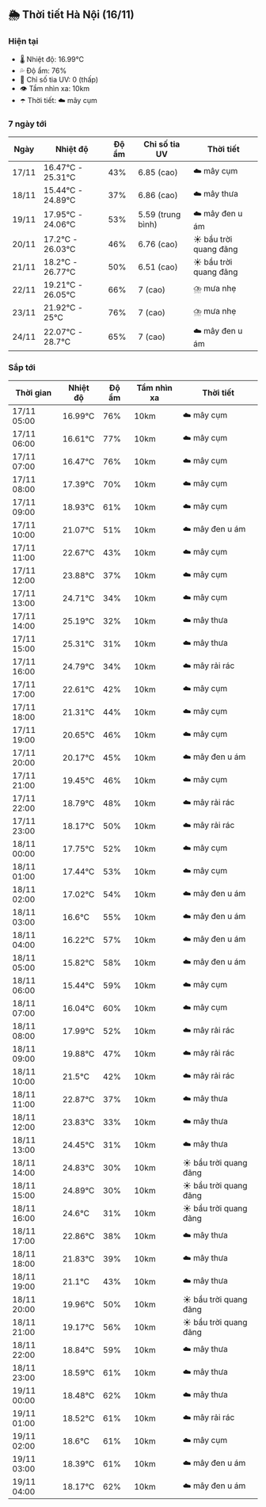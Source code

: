 ## 🌦️ Thời tiết Hà Nội (16/11)

### Hiện tại

- 🌡️ Nhiệt độ: 16.99℃
- 💦 Độ ẩm: 76%
- 🌟 Chỉ số tia UV: 0 (thấp)
- 👁️ Tầm nhìn xa: 10km
- ☂️ Thời tiết: ☁️ mây cụm

### 7 ngày tới

| Ngày | Nhiệt độ | Độ ẩm | Chỉ số tia UV | Thời tiết |
| --- | --- | --- | --- | --- |
| 17/11 | 16.47℃ - 25.31℃ | 43% | 6.85 (cao) | ☁️ mây cụm |
| 18/11 | 15.44℃ - 24.89℃ | 37% | 6.86 (cao) | ☁️ mây thưa |
| 19/11 | 17.95℃ - 24.06℃ | 53% | 5.59 (trung bình) | ☁️ mây đen u ám |
| 20/11 | 17.2℃ - 26.03℃ | 46% | 6.76 (cao) | ☀️ bầu trời quang đãng |
| 21/11 | 18.2℃ - 26.77℃ | 50% | 6.51 (cao) | ☀️ bầu trời quang đãng |
| 22/11 | 19.21℃ - 26.05℃ | 66% | 7 (cao) | ⛈️ mưa nhẹ |
| 23/11 | 21.92℃ - 25℃ | 76% | 7 (cao) | ⛈️ mưa nhẹ |
| 24/11 | 22.07℃ - 28.7℃ | 65% | 7 (cao) | ☁️ mây đen u ám |

### Sắp tới

| Thời gian | Nhiệt độ | Độ ẩm | Tầm nhìn xa | Thời tiết |
| --- | --- | --- | --- | --- |
| 17/11 05:00 | 16.99℃ | 76% | 10km | ☁️ mây cụm |
| 17/11 06:00 | 16.61℃ | 77% | 10km | ☁️ mây cụm |
| 17/11 07:00 | 16.47℃ | 76% | 10km | ☁️ mây cụm |
| 17/11 08:00 | 17.39℃ | 70% | 10km | ☁️ mây cụm |
| 17/11 09:00 | 18.93℃ | 61% | 10km | ☁️ mây cụm |
| 17/11 10:00 | 21.07℃ | 51% | 10km | ☁️ mây đen u ám |
| 17/11 11:00 | 22.67℃ | 43% | 10km | ☁️ mây cụm |
| 17/11 12:00 | 23.88℃ | 37% | 10km | ☁️ mây cụm |
| 17/11 13:00 | 24.71℃ | 34% | 10km | ☁️ mây cụm |
| 17/11 14:00 | 25.19℃ | 32% | 10km | ☁️ mây thưa |
| 17/11 15:00 | 25.31℃ | 31% | 10km | ☁️ mây thưa |
| 17/11 16:00 | 24.79℃ | 34% | 10km | ☁️ mây rải rác |
| 17/11 17:00 | 22.61℃ | 42% | 10km | ☁️ mây cụm |
| 17/11 18:00 | 21.31℃ | 44% | 10km | ☁️ mây cụm |
| 17/11 19:00 | 20.65℃ | 46% | 10km | ☁️ mây cụm |
| 17/11 20:00 | 20.17℃ | 45% | 10km | ☁️ mây đen u ám |
| 17/11 21:00 | 19.45℃ | 46% | 10km | ☁️ mây cụm |
| 17/11 22:00 | 18.79℃ | 48% | 10km | ☁️ mây rải rác |
| 17/11 23:00 | 18.17℃ | 50% | 10km | ☁️ mây rải rác |
| 18/11 00:00 | 17.75℃ | 52% | 10km | ☁️ mây cụm |
| 18/11 01:00 | 17.44℃ | 53% | 10km | ☁️ mây cụm |
| 18/11 02:00 | 17.02℃ | 54% | 10km | ☁️ mây đen u ám |
| 18/11 03:00 | 16.6℃ | 55% | 10km | ☁️ mây đen u ám |
| 18/11 04:00 | 16.22℃ | 57% | 10km | ☁️ mây đen u ám |
| 18/11 05:00 | 15.82℃ | 58% | 10km | ☁️ mây đen u ám |
| 18/11 06:00 | 15.44℃ | 59% | 10km | ☁️ mây cụm |
| 18/11 07:00 | 16.04℃ | 60% | 10km | ☁️ mây cụm |
| 18/11 08:00 | 17.99℃ | 52% | 10km | ☁️ mây rải rác |
| 18/11 09:00 | 19.88℃ | 47% | 10km | ☁️ mây rải rác |
| 18/11 10:00 | 21.5℃ | 42% | 10km | ☁️ mây rải rác |
| 18/11 11:00 | 22.87℃ | 37% | 10km | ☁️ mây thưa |
| 18/11 12:00 | 23.83℃ | 33% | 10km | ☁️ mây thưa |
| 18/11 13:00 | 24.45℃ | 31% | 10km | ☁️ mây thưa |
| 18/11 14:00 | 24.83℃ | 30% | 10km | ☀️ bầu trời quang đãng |
| 18/11 15:00 | 24.89℃ | 30% | 10km | ☀️ bầu trời quang đãng |
| 18/11 16:00 | 24.6℃ | 31% | 10km | ☀️ bầu trời quang đãng |
| 18/11 17:00 | 22.86℃ | 38% | 10km | ☁️ mây thưa |
| 18/11 18:00 | 21.83℃ | 39% | 10km | ☁️ mây thưa |
| 18/11 19:00 | 21.1℃ | 43% | 10km | ☁️ mây thưa |
| 18/11 20:00 | 19.96℃ | 50% | 10km | ☀️ bầu trời quang đãng |
| 18/11 21:00 | 19.17℃ | 56% | 10km | ☀️ bầu trời quang đãng |
| 18/11 22:00 | 18.84℃ | 59% | 10km | ☁️ mây thưa |
| 18/11 23:00 | 18.59℃ | 61% | 10km | ☁️ mây thưa |
| 19/11 00:00 | 18.48℃ | 62% | 10km | ☁️ mây thưa |
| 19/11 01:00 | 18.52℃ | 61% | 10km | ☁️ mây rải rác |
| 19/11 02:00 | 18.6℃ | 61% | 10km | ☁️ mây cụm |
| 19/11 03:00 | 18.39℃ | 61% | 10km | ☁️ mây đen u ám |
| 19/11 04:00 | 18.17℃ | 62% | 10km | ☁️ mây đen u ám |
